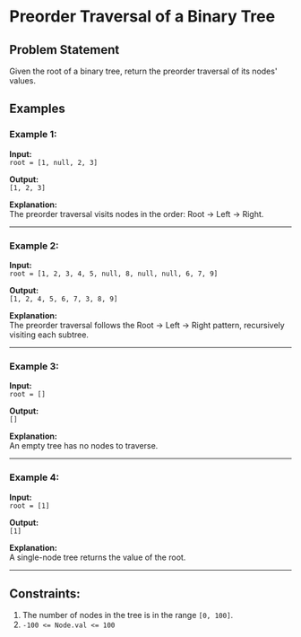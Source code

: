 # Preorder Traversal of a Binary Tree

## Problem Statement

Given the root of a binary tree, return the preorder traversal of its nodes' values.

## Examples

### Example 1:
**Input:**  
`root = [1, null, 2, 3]`  

**Output:**  
`[1, 2, 3]`  

**Explanation:**  
The preorder traversal visits nodes in the order: Root → Left → Right.

---

### Example 2:
**Input:**  
`root = [1, 2, 3, 4, 5, null, 8, null, null, 6, 7, 9]`  

**Output:**  
`[1, 2, 4, 5, 6, 7, 3, 8, 9]`  

**Explanation:**  
The preorder traversal follows the Root → Left → Right pattern, recursively visiting each subtree.

---

### Example 3:
**Input:**  
`root = []`  

**Output:**  
`[]`  

**Explanation:**  
An empty tree has no nodes to traverse.

---

### Example 4:
**Input:**  
`root = [1]`  

**Output:**  
`[1]`  

**Explanation:**  
A single-node tree returns the value of the root.

---

## Constraints:
1. The number of nodes in the tree is in the range `[0, 100]`.
2. `-100 <= Node.val <= 100`
